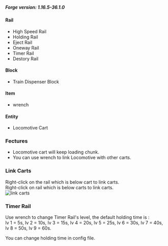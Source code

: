 ##### Forge version: 1.16.5-36.1.0

#### Rail
-   High Speed Rail
-   Holding Rail
-   Eject Rail
-   Oneway Rail
-   Timer Rail
-   Destory Rail
 

#### Block
-   Train Dispenser Block
 

#### Item
-   wrench
 

#### Entity
-   Locomotive Cart
 

### Fectures
-   Locomotive cart will keep loading chunk.
-   You can use wrench to link Locomotive with other carts.
 

### Link Carts
Right-click on the rail which is below cart to link carts.   
Right-click on rail which is below carts to link carts.   
![link carts](https://www.calicomoomoo.ml/file/simplerail/link_carts.png)

### Timer Rail
Use wrench to change Timer Rail's level, the default holding time is :   
lv 1 = 5s, lv 2 = 10s, lv 3 = 15s, lv 4 = 20s, lv 5 = 25s, lv 6 = 30s, lv 7 = 40s, lv 8 = 50s, lv 9 = 60s.   
   
You can change holding time in config file.   
